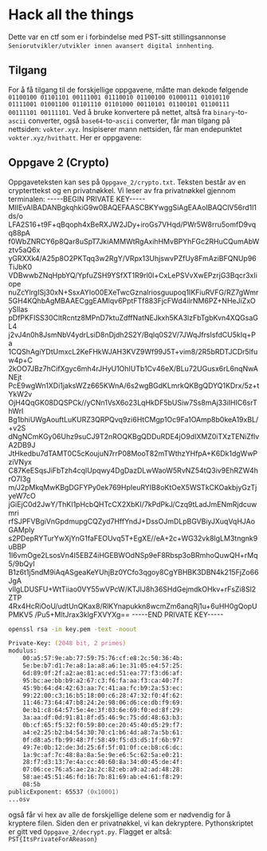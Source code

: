 # Hack all the things
Dette var en ctf som er i forbindelse med PST-sitt stillingsannonse `Seniorutvikler/utvikler innen avansert digital innhenting`. 
## Tilgang
For å få tilgang til de forskjellige oppgavene, måtte man dekode følgende `01100100 01101101 00111001 01110010 01100100 01000111 01010110 01111001 01001100 01101110 01101000 00110101 01100101 01100111 00111101 00111101`. Ved å bruke konvertere på nettet, altså fra `binary`-to-`ascii` converter, også `base64`-to-`ascii` converter, får man tilgang på nettsiden: `vokter.xyz`. Insipiserer mann nettsiden, får man endepunktet `vokter.xyz/hvithatt`. Her er oppgavene:
## Oppgave 2 (Crypto)
Oppgaveteksten kan ses på `Oppgave_2/crypto.txt`. Teksten består av en crypterttekst og en privatnøkkel. Vi leser av fra privatnøkkel gjennom terminalen:
-----BEGIN PRIVATE KEY-----
MIIEvAIBADANBgkqhkiG9w0BAQEFAASCBKYwggSiAgEAAoIBAQClV56rd1l1ds/o
LFA2S16+t9F+qBqoph4xBeRXJW2JDy+iroGs7VHqd/PWr5W8rru5omfD9vqq88pA
f0WbZNRCY6p8Qar8uSpT7JkiAMMWtRgAxihHMvBPYhFGc2RHuCQumAbWztv5aQ6x
yGRXXk4/A25p8O2PKTqq3w2RgY/VRpx13UhjswvPZfUy8FmAziBFQNUp96TiJbK0
VDBwwbZNqHpbYQ/YpfuZSH9YSfXT1R9rl0l+CxLePSVvXwEPzrjG3Bqcr3xIiope
nuZcYlrgISj30xN+SsxAYIo00EXeTwcGznalriosguupoq1IKFiuRVFG/RZ7gWmr
5GH4KQhbAgMBAAECggEAMlqv6PptFTf883FjcFWd4ilrNM6PZ+NHeJiZxOySIlas
pDfPKFISS30CltRcntz8MPnD7ktuZdffNatNEJkxh5KA3lzFbTgbKvn4XQGsaGL4
j2vJ4n0h8JsmNbV4ydrLsiD8nDjdh2S2Y/Bqlq0S2V/7JWqJfrsIsfdCU5kIq+Pa
1CQShAgiYDtUmxcL2KeFHkWJAH3KVZ9Wf99J5T+vim8/2R5bRDTJCDr5lfuw4p+C
2kOO7JBz7hCifXgyc6mh4rJHyU1OhIUTb1Cv46eX/BLu72UGusx6rL6nqNwANEjt
PcE9wgWn1XDi1jaksWZz665KWnA/6s2wgBGdKLmrkQKBgQDYQ1KDrx/5z+tYkW2v
OjH4QqGK08DQSPCk//yCNn1VsX6o23LqHkDF5bUSiw7Ss8mAj33iIHIC6srThWrI
Bg1bhiUWgAouftLuKURZ3QRPQvq9zi6HtCMgp1Oc9Fa1OAmp8b0keA19xBL/+v2S
dNgNCmKGy06Uhz9suCJ9T2nROQKBgQDDuRDE4jO9dIXMZ0iTXzTENiZflvA2DB9J
JtHkedbu7dTAMT0C5cKoujuN7rrP08MooT82mTWthzYHfpA+K6Dk1dgWwPziVNyx
C87KeESqsJiFbTzh4cqIUpqwy4DgDazDLwWaoW5RvNZ54tQ3iv9EhRZW4hrO7I3g
m/J2pMkqMwKBgDGFYPy0ek769HpIeuRYIB8oKtOeX5WSTkCKOakbjyGzTjyeW7cO
jGiEjC0d2JwY/ThKI1pHcbQHTcCX2XbKI/7kPdPkJ/Czq9tLadJmENmRjdcuwmri
rfSJPFVBgiVnGpdmupgCQZyd7HffYndJ+DssOJmDLpBGVBiyJXuqVqHJAoGAMply
s2PDepRYTurYwXjYnG1faFEOUvq5T+EgXE//eA+2c+WG32vk8lgLM3tngnk9uBBP
1l6vmOge2LsosVn4I5EBZ4iHGEBWOdNSp9eF8Rbsp3oBRmhoQuwQH+rMq5/9bQyI
B1z6t1j5ndM9iAqASgeaKeYUhjBz0YCfo3qgoy8CgYBHBK3DBN4k215FjZo66JgA
vIlgLDUSFU+WtTiiao0VY55wVPcW/KTJIJ8h36SHdGejmdkOHkv+rFsZi8Sl2ZTP
4Rx4HcRiOoU/udtUnQKax8/RlKYnapukkn8wcmZm6anqRj1u+6uHH0gQopUPMKV5
/Pu5+MltJrax3klgFXVYXg==
-----END PRIVATE KEY-----
```zsh
openssl rsa -in key.pem -text -noout

Private-Key: (2048 bit, 2 primes)
modulus:
    00:a5:57:9e:ab:77:59:75:76:cf:e8:2c:50:36:4b:
    5e:be:b7:d1:7e:a8:1a:a8:a6:1e:31:05:e4:57:25:
    6d:89:0f:2f:a2:ae:81:ac:ed:51:ea:77:f3:d6:af:
    95:bc:ae:bb:b9:a2:67:c3:f6:fa:aa:f3:ca:40:7f:
    45:9b:64:d4:42:63:aa:7c:41:aa:fc:b9:2a:53:ec:
    99:22:00:c3:16:b5:18:00:c6:28:47:32:f0:4f:62:
    11:46:73:64:47:b8:24:2e:98:06:d6:ce:db:f9:69:
    0e:b1:c8:64:57:5e:4e:3f:03:6e:69:f0:ed:8f:29:
    3a:aa:df:0d:91:81:8f:d5:46:9c:75:dd:48:63:b3:
    0b:cf:65:f5:32:f0:59:80:ce:20:45:40:d5:29:f7:
    a4:e2:25:b2:b4:54:30:70:c1:b6:4d:a8:7a:5b:61:
    0f:d8:a5:fb:99:48:7f:58:49:f5:d3:d5:1f:6b:97:
    49:7e:0b:12:de:3d:25:6f:5f:01:0f:ce:b8:c6:dc:
    1a:9c:af:7c:48:8a:8a:5e:9e:e6:5c:62:5a:e0:21:
    28:f7:d3:13:7e:4a:cc:40:60:8a:34:d0:45:de:4f:
    07:06:ce:76:a5:ae:2a:2c:82:eb:a9:a2:ad:48:28:
    58:ae:45:51:46:fd:16:7b:81:69:ab:e4:61:f8:29:
    08:5b
publicExponent: 65537 (0x10001)
...osv
```
også får vi hex av alle de forskjellige delene som er nødvendig for å kryptere filen. Siden den er privatnøkkel, vi kan dekryptere. Pythonskriptet er gitt ved `Oppgave_2/decrypt.py`. Flagget er altså: `PST{ItsPrivateForAReason}`

